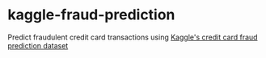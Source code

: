 # kaggle-fraud-prediction
Predict fraudulent credit card transactions using [Kaggle's credit card fraud prediction dataset](https://www.kaggle.com/dalpozz/creditcardfraud/version/2)
